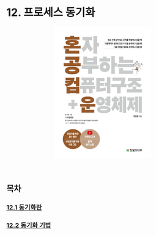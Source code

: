 # 12. 프로세스 동기화

<p align="center">
  <img src="../images/혼공컴운.jpg" style="width: 50%; margin: 0 auto;" />
</p>

<br>

## 목차

### [12.1 동기화란](./12.1%20동기화란.md)

### [12.2 동기화 기법](./12.2%20동기화%20기법.md)


